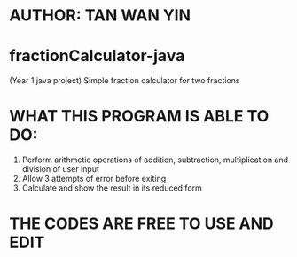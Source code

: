 # AUTHOR: TAN WAN YIN
# fractionCalculator-java
(Year 1 java project) Simple fraction calculator for two fractions

# WHAT THIS PROGRAM IS ABLE TO DO:
1) Perform arithmetic operations of addition, subtraction, multiplication and division of user input
2) Allow 3 attempts of error before exiting
3) Calculate and show the result in its reduced form

# THE CODES ARE FREE TO USE AND EDIT

